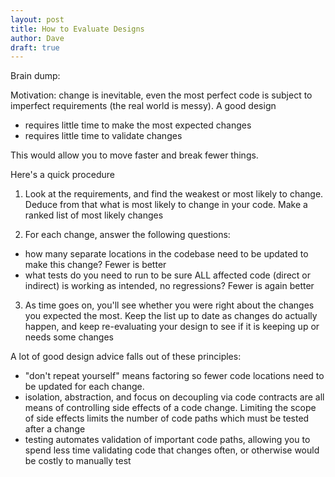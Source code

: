 ```yaml
---
layout: post
title: How to Evaluate Designs
author: Dave
draft: true
---
```


Brain dump:

Motivation: change is inevitable, even the most perfect code is subject to imperfect requirements (the real world is messy). A good design

- requires little time to make the most expected changes
- requires little time to validate changes

This would allow you to move faster and break fewer things.

Here's a quick procedure

1. Look at the requirements, and find the weakest or most likely to change. Deduce from that what is most likely to change in your code. Make a ranked list of most likely changes

2. For each change, answer the following questions:
- how many separate locations in the codebase need to be updated to make this change? Fewer is better
- what tests do you need to run to be sure ALL affected code (direct or indirect) is working as intended, no regressions? Fewer is again better

3. As time goes on, you'll see whether you were right about the changes you expected the most. Keep the list up to date as changes do actually happen, and keep re-evaluating your design to see if it is keeping up or needs some changes

A lot of good design advice falls out of these principles:

- "don't repeat yourself" means factoring so fewer code locations need to be updated for each change.
- isolation, abstraction, and focus on decoupling via code contracts are all means of controlling side effects of a code change. Limiting the scope of side effects limits the number of code paths which must be tested after a change
- testing automates validation of important code paths, allowing you to spend less time validating code that changes often, or otherwise would be costly to manually test
